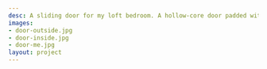 ```yaml
---
desc: A sliding door for my loft bedroom. A hollow-core door padded with noise-insulating panels. Covered with fabric on the outside and wood on the inside.
images:
- door-outside.jpg
- door-inside.jpg
- door-me.jpg
layout: project
---
```

